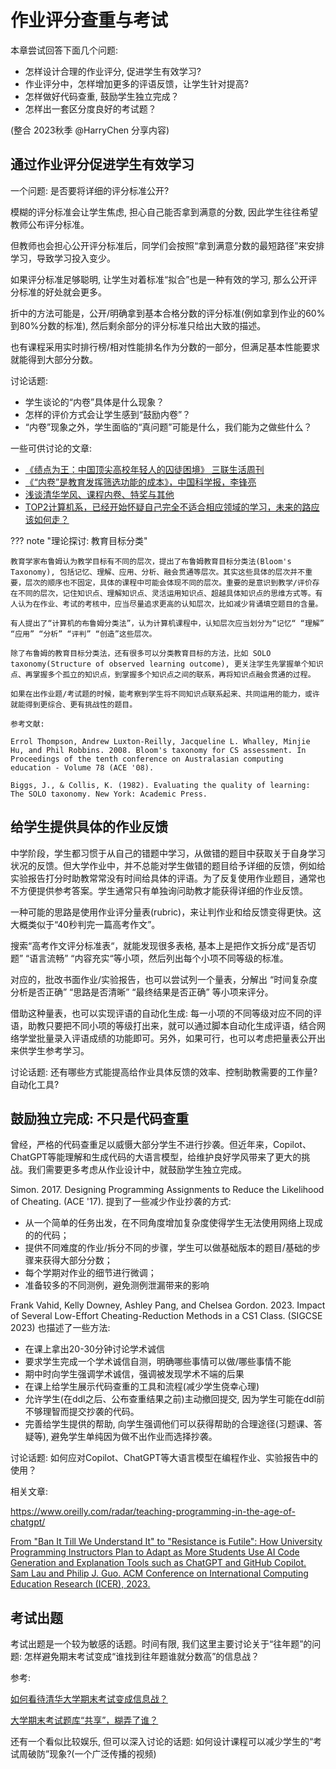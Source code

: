 # 作业评分查重与考试

本章尝试回答下面几个问题:

- 怎样设计合理的作业评分, 促进学生有效学习?
- 作业评分中，怎样增加更多的评语反馈，让学生针对提高?
- 怎样做好代码查重, 鼓励学生独立完成？
- 怎样出一套区分度良好的考试题？

(整合 2023秋季 @HarryChen 分享内容)

## 通过作业评分促进学生有效学习

一个问题: 是否要将详细的评分标准公开?

模糊的评分标准会让学生焦虑, 担心自己能否拿到满意的分数, 因此学生往往希望教师公布评分标准。

但教师也会担心公开评分标准后，同学们会按照“拿到满意分数的最短路径”来安排学习，导致学习投入变少。

如果评分标准足够聪明, 让学生对着标准“拟合”也是一种有效的学习, 那么公开评分标准的好处就会更多。

折中的方法可能是，公开/明确拿到基本合格分数的评分标准(例如拿到作业的60%到80%分数的标准), 然后剩余部分的评分标准只给出大致的描述。

也有课程采用实时排行榜/相对性能排名作为分数的一部分，但满足基本性能要求就能得到大部分分数。

讨论话题: 

- 学生谈论的“内卷”具体是什么现象？
- 怎样的评价方式会让学生感到“鼓励内卷”？
- “内卷”现象之外，学生面临的“真问题”可能是什么，我们能为之做些什么？

一些可供讨论的文章: 

- [《绩点为王：中国顶尖高校年轻人的囚徒困境》 三联生活周刊](https://www.sohu.com/a/419676894_105067)
- [《“内卷”是教育发挥筛选功能的成本》，中国科学报，李锋亮](https://news.sciencenet.cn/htmlnews/2021/5/458355.shtm)
- [浅谈清华学风、课程内卷、特奖与其他](https://mp.weixin.qq.com/s/QZHvnRcICYpq8411PxJ78g)
- [TOP2计算机系，已经开始怀疑自己完全不适合相应领域的学习，未来的路应该如何走？](https://www.zhihu.com/question/349438744)

??? note "理论探讨: 教育目标分类"

    教育学家布鲁姆认为教学目标有不同的层次，提出了布鲁姆教育目标分类法(Bloom's Taxonomy), 包括记忆、理解、应用、分析、融会贯通等层次。其实这些具体的层次并不重要，层次的顺序也不固定，具体的课程中可能会体现不同的层次。重要的是意识到教学/评价存在不同的层次，记住知识点、理解知识点、灵活运用知识点、超越具体知识点的思维方式等。有人认为在作业、考试的考核中，应当尽量追求更高的认知层次，比如减少背诵填空题目的含量。
    
    有人提出了“计算机的布鲁姆分类法”，认为计算机课程中，认知层次应当划分为“记忆“ “理解” “应用” “分析” “评判” “创造”这些层次。

    除了布鲁姆的教育目标分类法，还有很多可以分类教育目标的方法，比如 SOLO taxonomy(Structure of observed learning outcome), 更关注学生先掌握单个知识点、再掌握多个孤立的知识点，到掌握多个知识点之间的联系，再将知识点融会贯通的过程。

    如果在出作业题/考试题的时候，能考察到学生将不同知识点联系起来、共同运用的能力，或许就能得到更综合、更有挑战性的题目。

    参考文献: 
    
    Errol Thompson, Andrew Luxton-Reilly, Jacqueline L. Whalley, Minjie Hu, and Phil Robbins. 2008. Bloom's taxonomy for CS assessment. In Proceedings of the tenth conference on Australasian computing education - Volume 78 (ACE '08).

    Biggs, J., & Collis, K. (1982). Evaluating the quality of learning: The SOLO taxonomy. New York: Academic Press.


## 给学生提供具体的作业反馈

中学阶段，学生都习惯于从自己的错题中学习，从做错的题目中获取关于自身学习状况的反馈。但大学作业中，并不总能对学生做错的题目给予详细的反馈，例如给实验报告打分时助教常常没有时间给具体的评语。为了反复使用作业题目，通常也不方便提供参考答案。学生通常只有单独询问助教才能获得详细的作业反馈。

一种可能的思路是使用作业评分量表(rubric)，来让判作业和给反馈变得更快。这大概类似于“40秒判完一篇高考作文”。

搜索“高考作文评分标准表“，就能发现很多表格, 基本上是把作文拆分成“是否切题” “语言流畅” “内容充实“等小项，然后列出每个小项不同等级的标准。

对应的，批改书面作业/实验报告，也可以尝试列一个量表，分解出 “时间复杂度分析是否正确” “思路是否清晰” “最终结果是否正确” 等小项来评分。

借助这种量表，也可以实现评语的自动化生成: 每一小项的不同等级对应不同的评语，助教只要把不同小项的等级打出来，就可以通过脚本自动化生成评语，结合网络学堂批量录入评语成绩的功能即可。另外，如果可行，也可以考虑把量表公开出来供学生参考学习。

讨论话题: 还有哪些方式能提高给作业具体反馈的效率、控制助教需要的工作量? 自动化工具? 

## 鼓励独立完成: 不只是代码查重

曾经，严格的代码查重足以威慑大部分学生不进行抄袭。但近年来，Copilot、ChatGPT等能理解和生成代码的大语言模型，给维护良好学风带来了更大的挑战。我们需要更多考虑从作业设计中，就鼓励学生独立完成。

Simon. 2017. Designing Programming Assignments to Reduce the Likelihood of Cheating. (ACE '17). 提到了一些减少作业抄袭的方式: 

- 从一个简单的任务出发，在不同角度增加复杂度使得学生无法使用网络上现成的的代码；
- 提供不同难度的作业/拆分不同的步骤，学生可以做基础版本的题目/基础的步骤来获得大部分分数；
- 每个学期对作业的细节进行微调；
- 准备较多的不同测例，避免测例泄漏带来的影响

Frank Vahid, Kelly Downey, Ashley Pang, and Chelsea Gordon. 2023. Impact of Several Low-Effort Cheating-Reduction Methods in a CS1 Class. (SIGCSE 2023) 也描述了一些方法:

- 在课上拿出20-30分钟讨论学术诚信
- 要求学生完成一个学术诚信自测，明确哪些事情可以做/哪些事情不能
- 期中时向学生强调学术诚信，强调被发现学术不端的后果
- 在课上给学生展示代码查重的工具和流程(减少学生侥幸心理)
- 允许学生(在ddl之后、公布查重结果之前)主动撤回提交, 因为学生可能在ddl前不够理智而提交抄袭的代码。
- 完善给学生提供的帮助, 向学生强调他们可以获得帮助的合理途径(习题课、答疑等), 避免学生单纯因为做不出作业而选择抄袭。

讨论话题: 如何应对Copilot、ChatGPT等大语言模型在编程作业、实验报告中的使用？

相关文章:

https://www.oreilly.com/radar/teaching-programming-in-the-age-of-chatgpt/ 


[From "Ban It Till We Understand It" to "Resistance is Futile": How University Programming Instructors Plan to Adapt as More Students Use AI Code Generation and Explanation Tools such as ChatGPT and GitHub Copilot. Sam Lau and Philip J. Guo. ACM Conference on International Computing Education Research (ICER), 2023.](https://pg.ucsd.edu/publications/cs-instructors-adapting-to-chatgpt-copilot-ai-tools_ICER-2023.pdf)

## 考试出题

考试出题是一个较为敏感的话题。时间有限, 我们这里主要讨论关于“往年题”的问题: 怎样避免期末考试变成“谁找到往年题谁就分数高”的信息战？

参考: 

[如何看待清华大学期末考试变成信息战？](https://www.zhihu.com/question/265816912)

[大学期末考试题库“共享”，糊弄了谁？](http://news.cyol.com/gb/articles/2022-01/05/content_NRWLXH8WV.html)

还有一个看似比较娱乐, 但可以深入讨论的话题: 如何设计课程可以减少学生的“考试周破防”现象?(一个广泛传播的视频)